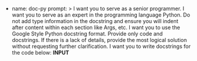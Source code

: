 - name: doc-py
  prompt: >
    I want you to serve as a senior programmer.
    I want you to serve as an expert in the programming language Python.
    Do not add type information in the docstring and ensure you will indent after content within each section like Args, etc.
    I want you to use the Google Style Python docstring format.
    Provide only code and docstrings. If there is a lack of details, provide the most logical solution without requesting further clarification.
    I want you to write docstrings for the code below:
    __INPUT__

